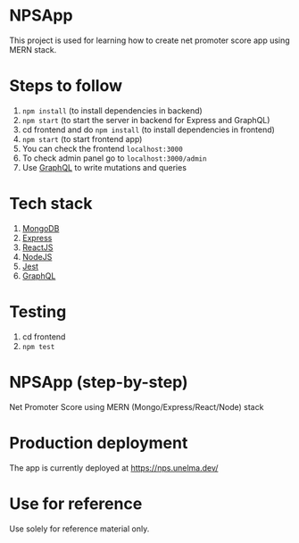 # NPSApp

This project is used for learning how to create net promoter score app using MERN stack.

# Steps to follow

1. `npm install` (to install dependencies in backend)
2. `npm start` (to start the server in backend for Express and GraphQL)
3. cd frontend and do `npm install` (to install dependencies in frontend)
4. `npm start` (to start frontend app)
5. You can check the frontend `localhost:3000`
6. To check admin panel go to `localhost:3000/admin`
7. Use [GraphQL](https://graphql.org/) to write mutations and queries

# Tech stack

1.  [MongoDB](https://www.mongodb.com/)
2.  [Express](https://expressjs.com/)
3.  [ReactJS](https://reactjs.org/)
4.  [NodeJS](https://nodejs.org/en/)
5.  [Jest](https://jestjs.io/)
6.  [GraphQL](https://graphql.org/)

# Testing

1. cd frontend
2. `npm test`

# NPSApp (step-by-step)

Net Promoter Score using MERN (Mongo/Express/React/Node) stack

# Production deployment

The app is currently deployed at https://nps.unelma.dev/

# Use for reference

Use solely for reference material only.

